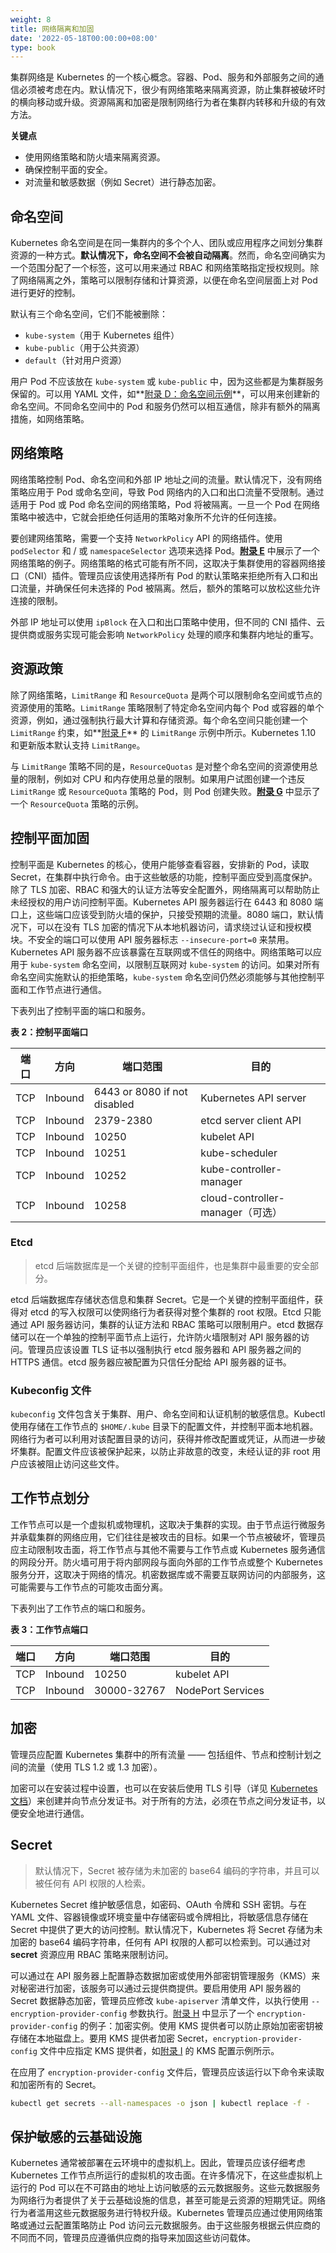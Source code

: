 ```yaml
---
weight: 8
title: 网络隔离和加固
date: '2022-05-18T00:00:00+08:00'
type: book
---
```


集群网络是 Kubernetes 的一个核心概念。容器、Pod、服务和外部服务之间的通信必须被考虑在内。默认情况下，很少有网络策略来隔离资源，防止集群被破坏时的横向移动或升级。资源隔离和加密是限制网络行为者在集群内转移和升级的有效方法。

**关键点**

- 使用网络策略和防火墙来隔离资源。
- 确保控制平面的安全。
- 对流量和敏感数据（例如 Secret）进行静态加密。

## 命名空间

Kubernetes 命名空间是在同一集群内的多个个人、团队或应用程序之间划分集群资源的一种方式。**默认情况下，命名空间不会被自动隔离**。然而，命名空间确实为一个范围分配了一个标签，这可以用来通过 RBAC 和网络策略指定授权规则。除了网络隔离之外，策略可以限制存储和计算资源，以便在命名空间层面上对 Pod 进行更好的控制。

默认有三个命名空间，它们不能被删除：

- `kube-system`（用于 Kubernetes 组件）
- `kube-public`（用于公共资源）
- `default`（针对用户资源）

用户 Pod 不应该放在 `kube-system` 或 `kube-public` 中，因为这些都是为集群服务保留的。可以用 YAML 文件，如**[附录 D：命名空间示例](../appendix/d/)**，可以用来创建新的命名空间。不同命名空间中的 Pod 和服务仍然可以相互通信，除非有额外的隔离措施，如网络策略。

## 网络策略

网络策略控制 Pod、命名空间和外部 IP 地址之间的流量。默认情况下，没有网络策略应用于 Pod 或命名空间，导致 Pod 网络内的入口和出口流量不受限制。通过适用于 Pod 或 Pod 命名空间的网络策略，Pod 将被隔离。一旦一个 Pod 在网络策略中被选中，它就会拒绝任何适用的策略对象所不允许的任何连接。

要创建网络策略，需要一个支持 `NetworkPolicy` API 的网络插件。使用 `podSelector` 和 / 或 `namespaceSelector` 选项来选择 Pod。[**附录 E**](../appendix/e/) 中展示了一个网络策略的例子。网络策略的格式可能有所不同，这取决于集群使用的容器网络接口（CNI）插件。管理员应该使用选择所有 Pod 的默认策略来拒绝所有入口和出口流量，并确保任何未选择的 Pod 被隔离。然后，额外的策略可以放松这些允许连接的限制。

外部 IP 地址可以使用 `ipBlock` 在入口和出口策略中使用，但不同的 CNI 插件、云提供商或服务实现可能会影响 `NetworkPolicy` 处理的顺序和集群内地址的重写。

## 资源政策

除了网络策略，`LimitRange` 和 `ResourceQuota` 是两个可以限制命名空间或节点的资源使用的策略。`LimitRange` 策略限制了特定命名空间内每个 Pod 或容器的单个资源，例如，通过强制执行最大计算和存储资源。每个命名空间只能创建一个 `LimitRange` 约束，如**[附录 F](../appendix/f/)** 的 `LimitRange` 示例中所示。Kubernetes 1.10 和更新版本默认支持 `LimitRange`。

与 `LimitRange` 策略不同的是，`ResourceQuotas` 是对整个命名空间的资源使用总量的限制，例如对 CPU 和内存使用总量的限制。如果用户试图创建一个违反 `LimitRange` 或 `ResourceQuota` 策略的 Pod，则 Pod 创建失败。[**附录 G**](../appendix/g/) 中显示了一个 `ResourceQuota` 策略的示例。

## 控制平面加固

控制平面是 Kubernetes 的核心，使用户能够查看容器，安排新的 Pod，读取 Secret，在集群中执行命令。由于这些敏感的功能，控制平面应受到高度保护。除了 TLS 加密、RBAC 和强大的认证方法等安全配置外，网络隔离可以帮助防止未经授权的用户访问控制平面。Kubernetes API 服务器运行在 6443 和 8080 端口上，这些端口应该受到防火墙的保护，只接受预期的流量。8080 端口，默认情况下，可以在没有 TLS 加密的情况下从本地机器访问，请求绕过认证和授权模块。不安全的端口可以使用 API 服务器标志 `--insecure-port=0` 来禁用。Kubernetes API 服务器不应该暴露在互联网或不信任的网络中。网络策略可以应用于 `kube-system` 命名空间，以限制互联网对 `kube-system` 的访问。如果对所有命名空间实施默认的拒绝策略，`kube-system` 命名空间仍然必须能够与其他控制平面和工作节点进行通信。

下表列出了控制平面的端口和服务。

**表 2：控制平面端口**

| 端口 | 方向    | 端口范围                     | 目的                             |
| ---- | ------- | ---------------------------- | -------------------------------- |
| TCP  | Inbound | 6443 or 8080 if not disabled | Kubernetes API server            |
| TCP  | Inbound | 2379-2380                    | etcd server client API           |
| TCP  | Inbound | 10250                        | kubelet API                      |
| TCP  | Inbound | 10251                        | kube-scheduler                   |
| TCP  | Inbound | 10252                        | kube-controller-manager          |
| TCP  | Inbound | 10258                        | cloud-controller-manager（可选） |

### Etcd

> etcd 后端数据库是一个关键的控制平面组件，也是集群中最重要的安全部分。

etcd 后端数据库存储状态信息和集群 Secret。它是一个关键的控制平面组件，获得对 etcd 的写入权限可以使网络行为者获得对整个集群的 root 权限。Etcd 只能通过 API 服务器访问，集群的认证方法和 RBAC 策略可以限制用户。etcd 数据存储可以在一个单独的控制平面节点上运行，允许防火墙限制对 API 服务器的访问。管理员应该设置 TLS 证书以强制执行 etcd 服务器和 API 服务器之间的 HTTPS 通信。etcd 服务器应被配置为只信任分配给 API 服务器的证书。

### Kubeconfig 文件

`kubeconfig` 文件包含关于集群、用户、命名空间和认证机制的敏感信息。Kubectl 使用存储在工作节点的 `$HOME/.kube` 目录下的配置文件，并控制平面本地机器。网络行为者可以利用对该配置目录的访问，获得并修改配置或凭证，从而进一步破坏集群。配置文件应该被保护起来，以防止非故意的改变，未经认证的非 root 用户应该被阻止访问这些文件。

## 工作节点划分

工作节点可以是一个虚拟机或物理机，这取决于集群的实现。由于节点运行微服务并承载集群的网络应用，它们往往是被攻击的目标。如果一个节点被破坏，管理员应主动限制攻击面，将工作节点与其他不需要与工作节点或 Kubernetes 服务通信的网段分开。防火墙可用于将内部网段与面向外部的工作节点或整个 Kubernetes 服务分开，这取决于网络的情况。机密数据库或不需要互联网访问的内部服务，这可能需要与工作节点的可能攻击面分离。

下表列出了工作节点的端口和服务。

**表 3：工作节点端口**

| 端口 | 方向    | 端口范围    | 目的              |
| ---- | ------- | ----------- | ----------------- |
| TCP  | Inbound | 10250       | kubelet API       |
| TCP  | Inbound | 30000-32767 | NodePort Services |

## 加密

管理员应配置 Kubernetes 集群中的所有流量 —— 包括组件、节点和控制计划之间的流量（使用 TLS 1.2 或 1.3 加密）。

加密可以在安装过程中设置，也可以在安装后使用 TLS 引导（详见 [Kubernetes 文档](https://kubernetes.io/docs/tasks/administer-cluster/securing-a-cluster/)）来创建并向节点分发证书。对于所有的方法，必须在节点之间分发证书，以便安全地进行通信。

## Secret

> 默认情况下，Secret 被存储为未加密的 base64 编码的字符串，并且可以被任何有 API 权限的人检索。

Kubernetes Secret 维护敏感信息，如密码、OAuth 令牌和 SSH 密钥。与在 YAML 文件、容器镜像或环境变量中存储密码或令牌相比，将敏感信息存储在 Secret 中提供了更大的访问控制。默认情况下，Kubernetes 将 Secret 存储为未加密的 base64 编码字符串，任何有 API 权限的人都可以检索到。可以通过对 **secret** 资源应用 RBAC 策略来限制访问。

可以通过在 API 服务器上配置静态数据加密或使用外部密钥管理服务（KMS）来对秘密进行加密，该服务可以通过云提供商提供。要启用使用 API 服务器的 Secret 数据静态加密，管理员应修改 `kube-apiserver` 清单文件，以执行使用 `--encryption-provider-config` 参数执行。[附录 H](../appendix/h/) 中显示了一个 `encryption-provider-config` 的例子：加密实例。使用 KMS 提供者可以防止原始加密密钥被存储在本地磁盘上。要用 KMS 提供者加密 Secret，`encryption-provider-config` 文件中应指定 KMS 提供者，如[附录 I](../appendix/i/) 的 KMS 配置示例所示。

在应用了 `encryption-provider-config` 文件后，管理员应该运行以下命令来读取和加密所有的 Secret。

```sh
kubectl get secrets --all-namespaces -o json | kubectl replace -f -
```

## 保护敏感的云基础设施

Kubernetes 通常被部署在云环境中的虚拟机上。因此，管理员应该仔细考虑 Kubernetes 工作节点所运行的虚拟机的攻击面。在许多情况下，在这些虚拟机上运行的 Pod 可以在不可路由的地址上访问敏感的云元数据服务。这些元数据服务为网络行为者提供了关于云基础设施的信息，甚至可能是云资源的短期凭证。网络行为者滥用这些元数据服务进行特权升级。Kubernetes 管理员应通过使用网络策略或通过云配置策略防止 Pod 访问云元数据服务。由于这些服务根据云供应商的不同而不同，管理员应遵循供应商的指导来加固这些访问载体。